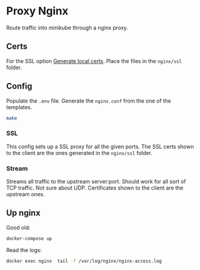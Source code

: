 # Proxy Nginx

Route traffic into minikube through a nginx proxy.

## Certs 

For the SSL option [Generate local certs](https://gist.github.com/cecilemuller/9492b848eb8fe46d462abeb26656c4f8).
Place the files in the `nginx/ssl` folder.

## Config

Populate the `.env` file.
Generate the `nginx.conf` from the one of the templates.
  
```bash
make
```

### SSL

This config sets up a SSL proxy for all the given ports.
The SSL certs shown to the client are the ones generated in the `nginx/ssl` folder.

### Stream

Streams all traffic to the upstream server:port.
Should work for all sort of TCP traffic. Not sure about UDP.
Certificates shown to the client are the upstream ones.

## Up nginx

Good old:
```bash
docker-compose up
```

Read the logs:
```bash
docker exec nginx  tail -f /var/log/nginx/nginx-access.log
```


